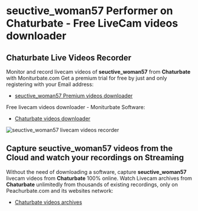# seuctive_woman57 Performer on Chaturbate - Free LiveCam videos downloader

## Chaturbate Live Videos Recorder

Monitor and record livecam videos of **seuctive_woman57** from **Chaturbate** with Moniturbate.com
Get a premium trial for free by just and only registering with your Email address:
* [seuctive_woman57 Premium videos downloader](https://moniturbate.com/request-demo-licence-key.html)

Free livecam videos downloader - Moniturbate Software:
* [Chaturbate videos downloader](https://moniturbate.com/moniturbate-download-software.html)

![seuctive_woman57 livecam videos recorder](https://peachurnet.com/templates/moniturbate-software.png)


## Capture seuctive_woman57 videos from the Cloud and watch your recordings on Streaming

Without the need of downloading a software, capture **seuctive_woman57** livecam videos from **Chaturbate** 100% online.
Watch Livecam archives from **Chaturbate** unlimitedly from thousands of existing recordings, only on Peachurbate.com and its websites network:
* [Chaturbate videos archives](https://peachurnet.com/)